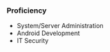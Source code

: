 

<!--
**Tomiwa-Ot/Tomiwa-Ot** is a ✨ _special_ ✨ repository because its `README.md` (this file) appears on your GitHub profile.
Here are some ideas to get you started:

- 🔭 I’m currently working on ...
- 🌱 I’m currently learning ...
- 👯 I’m looking to collaborate on ...
- 🤔 I’m looking for help with ...
- 💬 Ask me about ...
- 📫 How to reach me: ...
- 😄 Pronouns: ...
- ⚡ Fun fact: ...
![Flask](https://img.shields.io/badge/Flask-FFFFFF?style=for-the-badge&logo=flask&logoColor=black)
-->
<!-- **Hackerone**: [@tomiwa-ot](https://hackerone.com/tomiwa-ot)-->

### Proficiency
- System/Server Administration
- Android Development
- IT Security
<!--
### Stack

![Python](https://img.shields.io/badge/Python-14354C?style=for-the-badge&logo=python&logoColor=ffdd54) 
![php](https://img.shields.io/badge/Php-8993BE?style=for-the-badge&logo=php&logoColor=white)
![Flutter](https://img.shields.io/badge/Flutter-0096FF?style=for-the-badge&logo=flutter&logoColor=white)
-->
<!--### Training
- Comptia **A+**
- Comptia **Network+**
- Comptia **Security+**
-->
